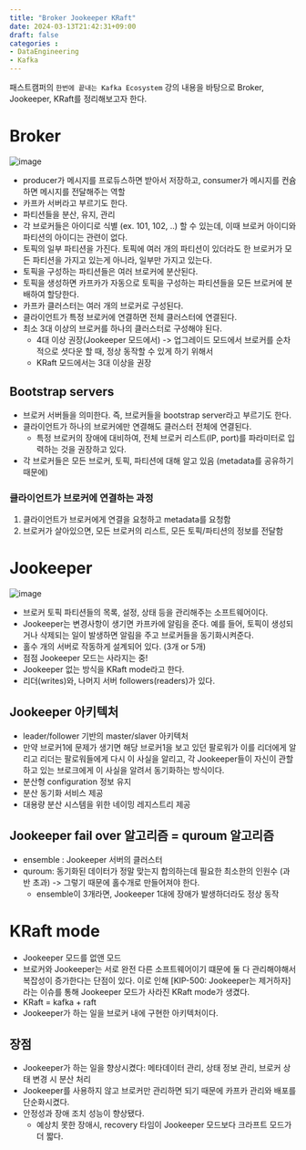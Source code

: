 ```yaml
---
title: "Broker Jookeeper KRaft"
date: 2024-03-13T21:42:31+09:00
draft: false
categories :
- DataEngineering
- Kafka
---
```


패스트캠퍼의 `한번에 끝내는 Kafka Ecosystem` 강의 내용을 바탕으로 Broker, Jookeeper, KRaft를 정리해보고자 한다. 

# Broker
![image](https://github.com/yumin00/blog/assets/130362583/480ebd43-2bb2-4795-8716-bd8d671ef55a)

- producer가 메시지를 프로듀스하면 받아서 저장하고, consumer가 메시지를 컨슘하면 메시지를 전달해주는 역할
- 카프카 서버라고 부르기도 한다.
- 파티션들을 분산, 유지, 관리
- 각 브로커들은 아이디로 식별 (ex. 101, 102, ..) 할 수 있는데, 이때 브로커 아이디와 파티션의 아이디는 관련이 없다.
- 토픽의 일부 파티션을 가진다. 토픽에 여러 개의 파티션이 있더라도 한 브로커가 모든 파티션을 가지고 있는게 아니라, 일부만 가지고 있는다.
- 토픽을 구성하는 파티션들은 여러 브로커에 분산된다.
- 토픽을 생성하면 카프카가 자동으로 토픽을 구성하는 파티션들을 모든 브로커에 분배하여 할당한다.
- 카프카 클러스터는 여러 개의 브로커로 구성된다.
- 클라이언트가 특정 브로커에 연결하면 전체 클러스터에 연결된다.
- 최소 3대 이상의 브로커를 하나의 클러스터로 구성해야 된다.
  - 4대 이상 권장(Jookeeper 모드에서) -> 업그레이드 모드에서 브로커를 순차적으로 셧다운 할 때, 정상 동작할 수 있게 하기 위해서
  - KRaft 모드에서는 3대 이상을 권장

## Bootstrap servers
- 브로커 서버들을 의미한다. 즉, 브로커들을 bootstrap server라고 부르기도 한다.
- 클라이언트가 하나의 브로커에만 연결해도 클러스터 전체에 연결된다.
  - 특정 브로커의 장애에 대비하여, 전체 브로커 리스트(IP, port)를 파라미터로 입력하는 것을 권장하고 있다.
- 각 브로커들은 모든 브로커, 토픽, 파티션에 대해 알고 있음 (metadata를 공유하기 때문에)

### 클라이언트가 브로커에 연결하는 과정
1. 클라이언트가 브로커에게 연결을 요청하고 metadata를 요청함
2. 브로커가 살아있으면, 모든 브로커의 리스트, 모든 토픽/파티션의 정보를 전달함


# Jookeeper
![image](https://github.com/yumin00/blog/assets/130362583/d98c9c3b-d503-461a-85f6-b1d68808c1d5)

- 브로커 토픽 파티션들의 목록, 설정, 상태 등을 관리해주는 소프트웨어이다.
- Jookeeper는 변경사항이 생기면 카프카에 알림을 준다. 예를 들어, 토픽이 생성되거나 삭제되는 일이 발생하면 알림을 주고 브로커들을 동기화시켜준다.
- 홀수 개의 서버로 작동하게 설계되어 있다. (3개 or 5개)
- 점점 Jookeeper 모드는 사라지는 중!
- Jookeeper 없는 방식을 KRaft mode라고 한다.
- 리더(writes)와, 나머지 서버 followers(readers)가 있다.

## Jookeeper 아키텍처
- leader/follower 기반의 master/slaver 아키텍처
- 만약 브로커1에 문제가 생기면 해당 브로커1을 보고 있던 팔로워가 이를 리더에게 알리고 리더는 팔로워들에게 다시 이 사실을 알리고, 각 Jookeeper들이 자신이 관할하고 있는 브로크에게 이 사실을 알려서 동기화하는 방식이다.
- 분산형 configuration 정보 유지
- 분산 동기화 서비스 제공
- 대용량 분산 시스템을 위한 네이밍 레지스트리 제공

## Jookeeper fail over 알고리즘 = quroum 알고리즘
- ensemble : Jookeeper 서버의 클러스터
- quroum:  동기화된 데이터가 정말 맞는지 합의하는데 필요한 최소한의 인원수 (과반 초과) -> 그렇기 때문에 홀수개로 만들어져야 한다.
  - ensemble이 3개라면, Jookeeper 1대에 장애가 발생하더라도 정상 동작


# KRaft mode
- Jookeeper 모드를 없앤 모드
- 브로커와 Jookeeper는 서로 완전 다른 소프트웨어이기 떄문에 둘 다 관리해야해서 복잡성이 증가한다는 단점이 있다. 이로 인해 [KIP-500: Jookeeper는 제거하자] 라는 이슈를 통해 Jookeeper 모드가 사라진 KRaft mode가 생겼다.
- KRaft = kafka + raft
- Jookeeper가 하는 일을 브로커 내에 구현한 아키텍처이다. 

## 장점
- Jookeeper가 하는 일을 향상시켰다: 메타데이터 관리, 상태 정보 관리, 브로커 상태 변경 시 분산 처리
- Jookeeper를 사용하지 않고 브로커만 관리하면 되기 때문에 카프카 관리와 배포를 단순화시켰다.
- 안정성과 장애 조치 성능이 향상됐다.
  - 예상치 못한 장애시, recovery 타임이 Jookeeper 모드보다 크라프트 모드가 더 짧다.